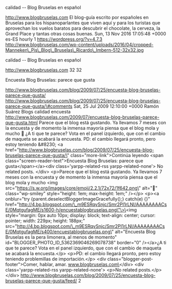 calidad -- Blog Bruselas en español

http://www.blogbruselas.com El blog-guía escrito por españoles en
Bruselas para los hispanoparlantes que viven aquí y para los turistas
que aprovechan los vuelos baratos para descubrir el chocolate, la
cerveza, la Grand Place y tantas otras cosas buenas. Sun, 13 Nov 2016
17:05:48 +0000 es-ES hourly 1 https://wordpress.org/?v=4.7.3
http://www.blogbruselas.com/wp-content/uploads/2016/04/cropped-Manneken\_Pis\_Blog\_Bruselas\_Ricardo\_Imbern-512-32x32.jpg

calidad -- Blog Bruselas en español

http://www.blogbruselas.com 32 32

Encuesta Blog Bruselas: parece que gusta

http://www.blogbruselas.com/blog/2009/07/25/encuesta-blog-bruselas-parece-que-gusta/
http://www.blogbruselas.com/blog/2009/07/25/encuesta-blog-bruselas-parece-que-gusta/\#comments
Sat, 25 Jul 2009 12:10:00 +0000 Ramón Suárez Blogs calidad encuesta
http://www.blogbruselas.com/2009/07/encuesta-blog-bruselas-parece-que-gusta.html
Parece que el blog está gustando. Ya llevamos 7 meses con la encuesta y
de momento la inmensa mayoría piensa que el blog mola y mucho 🙂 ¿A ti
que te parece? Vota en el panel izquierdo, que con el cambio de maqueta
se acabará la encuesta. PD: el cambio llegará pronto, pero estoy
teniendo &\#8230; \<a
href=\"http://www.blogbruselas.com/blog/2009/07/25/encuesta-blog-bruselas-parece-que-gusta/\"
class=\"more-link\"\>Continúa leyendo \<span
class=\"screen-reader-text\"\>Encuesta Blog Bruselas: parece que
gusta\</span\>\</a\>\<div class=\'yarpp-related-rss
yarpp-related-none\'\> No related posts. \</div\> \<p\>Parece que el
blog está gustando. Ya llevamos 7 meses con la encuesta y de momento la
inmensa mayoría piensa que el blog mola y mucho \<img
src=\"https://s.w.org/images/core/emoji/2.2.1/72x72/1f642.png\"
alt=\"🙂\" class=\"wp-smiley\" style=\"height: 1em; max-height: 1em;\"
/\>\</p\> \<p\>\<a onblur=\"try
{parent.deselectBloggerImageGracefully();} catch(e) {}\"
href=\"http://4.bp.blogspot.com/\_m9ESRqvSnjc/Smr2PI1rLNI/AAAAAAAACsE/0MqtgufagME/s1600-h/encuestablogbruselas.png\"\>\<img
style=\"margin: 0px auto 10px; display: block; text-align: center;
cursor: pointer; width: 229px; height: 188px;\"
src=\"http://4.bp.blogspot.com/\_m9ESRqvSnjc/Smr2PI1rLNI/AAAAAAAACsE/0MqtgufagME/s400/encuestablogbruselas.png\"
alt=\"Encuesta Blog Bruselas es la pera limonera, al menos de momento\"
id=\"BLOGGER\_PHOTO\_ID\_5362369046269078738\" border=\"0\" /\>\</a\>¿A
ti que te parece? Vota en el panel izquierdo, que con el cambio de
maqueta se acabará la encuesta.\</p\> \<p\>PD: el cambio llegará pronto,
pero estoy teniendo problemillas de importación.\</p\> \<div
class=\"blogger-post-footer\"\>Comer, hablar, amar.
www.blogbruselas.com\</div\> \<div class=\'yarpp-related-rss
yarpp-related-none\'\> \<p\>No related posts.\</p\> \</div\>
http://www.blogbruselas.com/blog/2009/07/25/encuesta-blog-bruselas-parece-que-gusta/feed/
2
